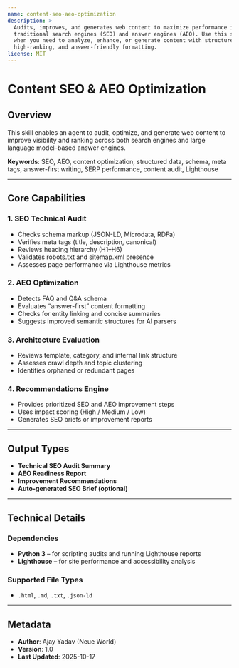 ```yaml
---
name: content-seo-aeo-optimization
description: >
  Audits, improves, and generates web content to maximize performance in both
  traditional search engines (SEO) and answer engines (AEO). Use this skill
  when you need to analyze, enhance, or generate content with structured,
  high-ranking, and answer-friendly formatting.
license: MIT
---
```


# Content SEO & AEO Optimization

## Overview

This skill enables an agent to audit, optimize, and generate web content to improve visibility and ranking across both search engines and large language model–based answer engines.

**Keywords**: SEO, AEO, content optimization, structured data, schema, meta tags, answer-first writing, SERP performance, content audit, Lighthouse

---

## Core Capabilities

### 1. SEO Technical Audit
- Checks schema markup (JSON-LD, Microdata, RDFa)
- Verifies meta tags (title, description, canonical)
- Reviews heading hierarchy (H1–H6)
- Validates robots.txt and sitemap.xml presence
- Assesses page performance via Lighthouse metrics

### 2. AEO Optimization
- Detects FAQ and Q&A schema
- Evaluates “answer-first” content formatting
- Checks for entity linking and concise summaries
- Suggests improved semantic structures for AI parsers

### 3. Architecture Evaluation
- Reviews template, category, and internal link structure
- Assesses crawl depth and topic clustering
- Identifies orphaned or redundant pages

### 4. Recommendations Engine
- Provides prioritized SEO and AEO improvement steps
- Uses impact scoring (High / Medium / Low)
- Generates SEO briefs or improvement reports

---

## Output Types

- **Technical SEO Audit Summary**
- **AEO Readiness Report**
- **Improvement Recommendations**
- **Auto-generated SEO Brief (optional)**

---

## Technical Details

### Dependencies
- **Python 3** – for scripting audits and running Lighthouse reports  
- **Lighthouse** – for site performance and accessibility analysis  

### Supported File Types
- `.html`, `.md`, `.txt`, `.json-ld`

---

## Metadata

- **Author**: Ajay Yadav (Neue World)  
- **Version**: 1.0  
- **Last Updated**: 2025-10-17  

